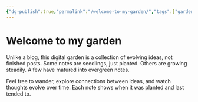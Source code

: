 ```yaml
---
{"dg-publish":true,"permalink":"/welcome-to-my-garden/","tags":["gardenEntry"],"dgShowBacklinks":"false","noteIcon":"","created":"2025-04-14T09:46:44.030+02:00","updated":"2025-04-15T09:29:38.509+02:00"}
---
```


# Welcome to my garden

Unlike a blog, this digital garden is a collection of evolving ideas, not finished posts. Some notes are seedlings, just planted. Others are growing steadily. A few have matured into evergreen notes.

Feel free to wander, explore connections between ideas, and watch thoughts evolve over time. Each note shows when it was planted and last tended to.